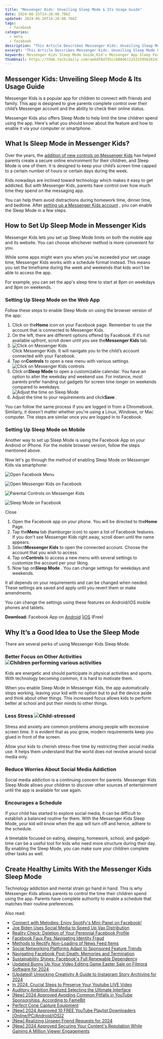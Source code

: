 ```yaml
---
title: "Messenger Kids: Unveiling Sleep Mode & Its Usage Guide"
date: 2024-06-25T14:28:00.786Z
updated: 2024-06-26T14:28:00.786Z
tags:
  - facebook
categories:
  - meta
  - facebook
description: "This Article Describes Messenger Kids: Unveiling Sleep Mode & Its Usage Guide"
excerpt: "This Article Describes Messenger Kids: Unveiling Sleep Mode & Its Usage Guide"
keywords: Messenger Kids Sleep Mode Guide,Kid's Messenger App Sleep Feature,Understanding Messenger Kids Sleep,Using Sleep Mode in Messenger Kids,Guide to Messenger Kids Sleep Time,How to Activate Messenger Kids Sleep,Messenger Kids Usage and Sleep Mode
thumbnail: https://thmb.techidaily.com/ae6df8d795ccb00d61125315956262434c01d350a9cd0692f6268b3c3a74de3f.jpg
---
```


## Messenger Kids: Unveiling Sleep Mode & Its Usage Guide

 Messenger Kids is a popular app for children to connect with friends and family. This app is designed to give parents complete control over their child’s Messenger account and the ability to check their online status.

 Messenger Kids also offers Sleep Mode to help limit the time children spend using the app. Here's what you should know about the feature and how to enable it via your computer or smartphone.

## What Is Sleep Mode in Messenger Kids?

 Over the years, the [addition of new controls on Messenger Kids](https://www.makeuseof.com/tag/facebook-messenger-kids-parental-controls/) has helped parents create a secure online environment for their children, and Sleep Mode is one of them. It is designed to keep your child’s screen time capped to a certain number of hours or certain days during the week.

 Kids nowadays are inclined toward technology which makes it easy to get addicted. But with Messenger Kids, parents have control over how much time they spend on the messaging app.

 You can help them avoid distractions during homework time, dinner time, and bedtime. After [setting up a Messenger Kids account](https://www.makeuseof.com/learn-to-use-facebook-messenger-kids/) , you can enable the Sleep Mode in a few steps.

## How to Set Up Sleep Mode in Messenger Kids

 Messenger Kids lets you set up Sleep Mode limits on both the mobile app and its website. You can choose whichever method is more convenient for you.

 While some apps might warn you when you've exceeded your set usage time, Messenger Kids works with a schedule format instead. This means you set the timeframe during the week and weekends that kids won't be able to access the app.

 For example, you can set the app's sleep time to start at 8pm on weekdays and 9pm on weekends.

### Setting Up Sleep Mode on the Web App

 Follow these steps to enable Sleep Mode on using the browser version of the app:

1. Click on the**Home** icon on your Facebook page. Remember to use the account that is connected to Messenger Kids.
2. On the left, there are different options offered by Facebook. If it’s not available upfront, scroll down until you see the**Messenger Kids** tab.
3. ![Click on Messenger Kids](https://static1.makeuseofimages.com/wordpress/wp-content/uploads/2022/06/Click-on-Messenger-Kids.jpg)  
 Click Messenger Kids. It will navigate you to the child’s account connected with your Facebook.
4. Tap on**Controls** to open a new menu with various settings.  
![Click on Messenger Kids controls](https://static1.makeuseofimages.com/wordpress/wp-content/uploads/2022/06/Click-on-Messenger-Kids-controls.jpg)
5. Click on**Sleep Mode** to open a customizable calendar. You have an option to alter the weekday and weekend use. For instance, most parents prefer handing out gadgets for screen time longer on weekends compared to weekdays.  
![Adjust the time on Sleep Mode](https://static1.makeuseofimages.com/wordpress/wp-content/uploads/2022/06/Adjust-the-time-of-Sleep-Mode.jpg)
6. Adjust the time to your requirements and click**Save** .

 You can follow the same process if you are logged in from a Chromebook. Similarly, it doesn't matter whether you're using a Linux, Windows, or Mac computer. The steps are similar once you are logged in to Facebook.

### Setting Up Sleep Mode on Mobile

 Another way to set up Sleep Mode is using the Facebook App on your Android or iPhone. For the mobile browser version, follow the steps mentioned above.

 Now let's go through the method of enabling Sleep Mode on Messenger Kids via smartphone:

![Open Facebook Menu](https://static1.makeuseofimages.com/wordpress/wp-content/uploads/2022/06/Open-Facebook-Menu.jpg)

![Open Messenger Kids on Facebook](https://static1.makeuseofimages.com/wordpress/wp-content/uploads/2022/06/Open-Messenger-Kids-on-Facebook.jpg)

![Parental Controls on Messenger Kids](https://static1.makeuseofimages.com/wordpress/wp-content/uploads/2022/06/Parental-Controls-on-Messenger-Kids.jpg)

![Sleep Mode on Facebook](https://static1.makeuseofimages.com/wordpress/wp-content/uploads/2022/06/Sleep-Mode-on-Facebook.jpg)

Close

1. Open the Facebook app on your phone. You will be directed to the**Home** Page.
2. Tap the**Menu** tab (hamburger icon) to open a list of Facebook features. If you don't see Messenger Kids right away, scroll down until the name appears.
3. Select**Messenger Kids** to open the connected account. Choose the account that you wish to access.
4. Tap on**Controls** to access a new menu with several settings to customize the account per your liking.
5. Now tap on**Sleep Mode** . You can change settings for weekdays and weekends.

 It all depends on your requirements and can be changed when needed. These settings are saved and apply until you revert them or make amendments.

 You can change the settings using these features on Android/iOS mobile phones and tablets.

**Download:** Facebook App on [Android](https://www.anrdoezrs.net/links/7251228/type/dlg/sid/UUmuoUeUpU2012755/https://play.google.com/store/apps/details?id=com.facebook.katana&hl=en&gl=US) |[iOS](https://apps.apple.com/us/app/facebook/id284882215) (Free)

## Why It’s a Good Idea to Use the Sleep Mode

There are several perks of using Messenger Kids Sleep Mode.

### Better Focus on Other Activities ![Children performing various activities](https://static1.makeuseofimages.com/wordpress/wp-content/uploads/2022/06/Children-performing-various-activities.jpg)

 Kids are energetic and should participate in physical activities and sports. With technology becoming common, it is hard to motivate them.

 When you enable Sleep Mode in Messenger Kids, the app automatically stops working, leaving your kid with no option but to put the device aside and think about other things. This increased focus allows kids to perform better at school and put their minds to other things.

### Less Stress ![Child-stressed](https://static1.makeuseofimages.com/wordpress/wp-content/uploads/2022/06/Child-stressed.jpg)

 Stress and anxiety are common problems among people with excessive screen time. It is evident that as you grow, modern requirements keep you glued in front of the screen.

 Allow your kids to cherish stress-free time by restricting their social media use. It helps them understand that the world does not revolve around social media only.

### Reduce Worries About Social Media Addiction

 Social media addiction is a continuing concern for parents. Messenger Kids Sleep Mode allows your children to discover other sources of entertainment until the app is available for use again.

### Encourages a Schedule

 If your child has started to explore social media, it can be difficult to establish a balanced routine for them. With the Messenger Kids Sleep Mode, your kid will know when the app will turn off and hence, adhere to the schedule.

 A timetable focused on eating, sleeping, homework, school, and gadget-time can be a useful tool for kids who need more structure during their day. By enabling the Sleep Mode, you can make sure your children complete other tasks as well.

## Create Healthy Limits With the Messenger Kids Sleep Mode

 Technology addiction and mental strain go hand in hand. This is why Messenger Kids allows parents to control the time their children spend using the app. Parents have complete authority to enable a schedule that matches their routine preferences.


<ins class="adsbygoogle"
     style="display:block"
     data-ad-format="autorelaxed"
     data-ad-client="ca-pub-7571918770474297"
     data-ad-slot="1223367746"></ins>



<ins class="adsbygoogle"
     style="display:block"
     data-ad-client="ca-pub-7571918770474297"
     data-ad-slot="8358498916"
     data-ad-format="auto"
     data-full-width-responsive="true"></ins>

<span class="atpl-alsoreadstyle">Also read:</span>
<div><ul>
<li><a href="https://facebook.techidaily.com/1719153853041-connect-with-melodies-enjoy-spotifys-mini-panel-on-facebook/"><u>Connect with Melodies: Enjoy Spotify's Mini-Panel on Facebook!</u></a></li>
<li><a href="https://facebook.techidaily.com/joe-biden-uses-social-media-to-speed-up-vax-distribution/"><u>Joe Biden Uses Social Media to Speed Up Vax Distribution</u></a></li>
<li><a href="https://facebook.techidaily.com/reality-check-deletion-of-your-perennial-facebook-profile/"><u>Reality Check: Deletion of Your Perennial Facebook Profile</u></a></li>
<li><a href="https://facebook.techidaily.com/facebook-faux-pas-navigating-identity-fraud/"><u>Facebook Faux Pas: Navigating Identity Fraud</u></a></li>
<li><a href="https://facebook.techidaily.com/methods-to-rectify-non-loading-of-news-feed-items/"><u>Methods to Rectify Non-Loading of News Feed Items</u></a></li>
<li><a href="https://facebook.techidaily.com/social-networking-platforms-adapt-to-sponsored-feature-trends/"><u>Social Networking Platforms Adapt to Sponsored Feature Trends</u></a></li>
<li><a href="https://facebook.techidaily.com/navigating-facebook-post-death-memories-and-termination/"><u>Navigating Facebook Post-Death: Memories and Termination</u></a></li>
<li><a href="https://facebook.techidaily.com/sustainability-shines-facebooks-full-renewable-dependency/"><u>Sustainability Shines: Facebook's Full Renewable Dependency</u></a></li>
<li><a href="https://video-creation-software.techidaily.com/updated-bunny-up-your-video-editing-game-easter-sale-on-filmora-software-for-2024/"><u>Updated Bunny Up Your Video Editing Game Easter Sale on Filmora Software for 2024</u></a></li>
<li><a href="https://instagram-clips.techidaily.com/updated-unlocking-creativity-a-guide-to-instagram-story-archiving-for-2024/"><u>[Updated] Unlocking Creativity  A Guide to Instagram Story Archiving for 2024</u></a></li>
<li><a href="https://remote-screen-capture.techidaily.com/in-2024-crucial-steps-to-preserve-your-youtube-live-video/"><u>In 2024, Crucial Steps to Preserve Your Youtube LIVE Video</u></a></li>
<li><a href="https://extra-information.techidaily.com/auditory-ambition-realized-selecting-the-ultimate-interface/"><u>Auditory Ambition Realized  Selecting the Ultimate Interface</u></a></li>
<li><a href="https://facebook-video-footage.techidaily.com/new-2024-approved-avoiding-common-pitfalls-in-youtube-sponsorships-according-to-famebit/"><u>[New] 2024 Approved  Avoiding Common Pitfalls in YouTube Sponsorships, According to FameBit</u></a></li>
<li><a href="https://extra-information.techidaily.com/perfect-cone-capture-equipment/"><u>Perfect Cone Capture Equipment</u></a></li>
<li><a href="https://facebook-video-share.techidaily.com/new-2024-approved-10-free-youtube-playlist-downloaders-onlinepcandroidios2/"><u>[New] 2024 Approved  10 FREE YouTube Playlist Downloaders [Online/PC/Android/iOS]2</u></a></li>
<li><a href="https://snapchat-videos.techidaily.com/new-realizing-unseen-friend-requests-for-2024/"><u>[New] Realizing Unseen Friend Requests for 2024</u></a></li>
<li><a href="https://youtube-web.techidaily.com/024-approved-securing-your-contents-reputation-while-gaining-a-million-viewer-engagements/"><u>[New] 2024 Approved  Securing Your Content's Reputation While Gaining A Million Viewer Engagements</u></a></li>
</ul></div>
